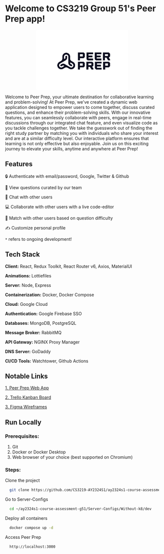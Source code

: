# Welcome to CS3219 Group 51's Peer Prep app!

<p align="center">
<img src="./images/Peer Prep Logo.png" align="center" height=auto width="300">
</p>

Welcome to Peer Prep, your ultimate destination for collaborative learning and problem-solving! At Peer Prep, we've created a dynamic web application designed to empower users to come together, discuss curated questions, and enhance their problem-solving skills. With our innovative features, you can seamlessly collaborate with peers, engage in real-time discussions through our integrated chat feature, and even visualize code as you tackle challenges together. We take the guesswork out of finding the right study partner by matching you with individuals who share your interest and are at a similar difficulty level. Our interactive platform ensures that learning is not only effective but also enjoyable. Join us on this exciting journey to elevate your skills, anytime and anywhere at Peer Prep!

## Features

🔒 Authenticate with email/password, Google, Twitter & Github

👀 View questions curated by our team

💬 Chat with other users

💻 Collaborate with other users with a live code-editor

🔗 Match with other users based on question difficulty

✍️ Customize personal profile

`*` refers to ongoing development!

## Tech Stack

**Client:** React, Redux Toolkit, React Router v6, Axios, MaterialUI

**Animations:** Lottiefiles

**Server:** Node, Express

**Containerization:** Docker, Docker Compose

**Cloud:** Google Cloud

**Authentication:** Google Firebase SSO

**Databases:** MongoDB, PostgreSQL

**Message Broker:** RabbitMQ

**API Gateway:** NGINX Proxy Manager

**DNS Server:** GoDaddy

**CI/CD Tools:** Watchtower, Github Actions

## Notable Links

[1. Peer Prep Web App](https://app.peerprepgroup51sem1y2023.xyz)

[2. Trello Kanban Board](https://trello.com/b/Cln8WZMI/cs3219-group-51-kanban)

[3. Figma Wireframes](https://www.figma.com/file/KH7a2ZONAF1fZEdaRzTcm1/PeerPrep-Full-Wireframe?type=design&node-id=0%3A1&mode=design&t=siju64nLq9VpRDgM-1)

## Run Locally

### Prerequisites:

1. Git
2. Docker or Docker Desktop
3. Web browser of your choice (best supported on Chromium)

### Steps:

Clone the project

```bash
  git clone https://github.com/CS3219-AY2324S1/ay2324s1-course-assessment-g51.git
```

Go to Server-Configs

```bash
  cd ~/ay2324s1-course-assessment-g51/Server-Configs/Without-k8/dev
```

Deploy all containers

```bash
  docker compose up -d
```

Access Peer Prep

```bash
  http://localhost:3000
```
